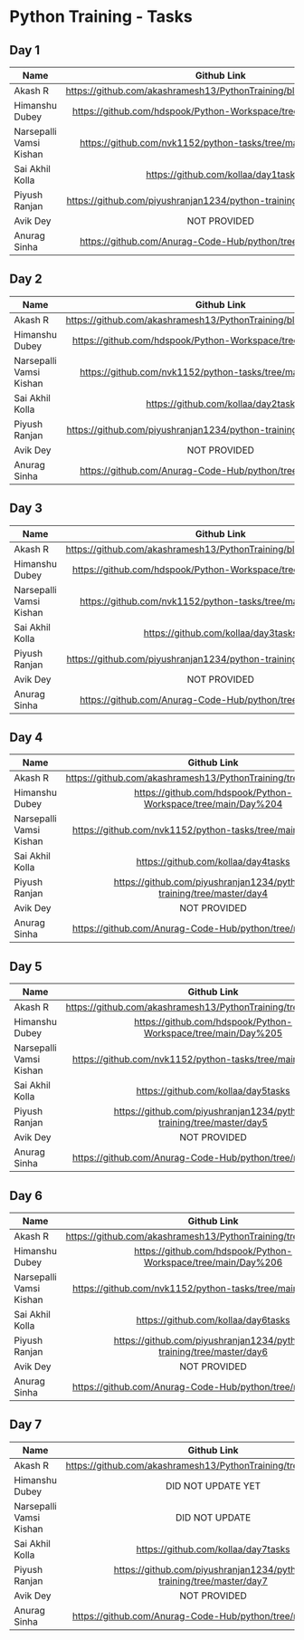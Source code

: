 # Python Training - Tasks

## Day 1

| Name                    |                             Github Link                              |
| ----------------------- | :------------------------------------------------------------------: |
| Akash R                 | https://github.com/akashramesh13/PythonTraining/blob/master/day1.py  |
| Himanshu Dubey          |    https://github.com/hdspook/Python-Workspace/tree/main/Day%201     |
| Narsepalli Vamsi Kishan |     https://github.com/nvk1152/python-tasks/tree/main/Day1-Tasks     |
| Sai Akhil Kolla         |                  https://github.com/kollaa/day1task                  |
| Piyush Ranjan           | https://github.com/piyushranjan1234/python-training/tree/master/day1 |
| Avik Dey                |                             NOT PROVIDED                             |
| Anurag Sinha            |     https://github.com/Anurag-Code-Hub/python/tree/master/Day-1      |

## Day 2

| Name                    |                             Github Link                              |
| ----------------------- | :------------------------------------------------------------------: |
| Akash R                 | https://github.com/akashramesh13/PythonTraining/blob/master/day2.py  |
| Himanshu Dubey          |    https://github.com/hdspook/Python-Workspace/tree/main/Day%202     |
| Narsepalli Vamsi Kishan |     https://github.com/nvk1152/python-tasks/tree/main/Day2-Tasks     |
| Sai Akhil Kolla         |                  https://github.com/kollaa/day2task                  |
| Piyush Ranjan           | https://github.com/piyushranjan1234/python-training/tree/master/day2 |
| Avik Dey                |                             NOT PROVIDED                             |
| Anurag Sinha            |     https://github.com/Anurag-Code-Hub/python/tree/master/Day-2      |

## Day 3

| Name                    |                             Github Link                              |
| ----------------------- | :------------------------------------------------------------------: |
| Akash R                 | https://github.com/akashramesh13/PythonTraining/blob/master/day3.py  |
| Himanshu Dubey          |    https://github.com/hdspook/Python-Workspace/tree/main/Day%203     |
| Narsepalli Vamsi Kishan |     https://github.com/nvk1152/python-tasks/tree/main/Day3-Tasks     |
| Sai Akhil Kolla         |                 https://github.com/kollaa/day3tasks                  |
| Piyush Ranjan           | https://github.com/piyushranjan1234/python-training/tree/master/day3 |
| Avik Dey                |                             NOT PROVIDED                             |
| Anurag Sinha            |     https://github.com/Anurag-Code-Hub/python/tree/master/Day-3      |

## Day 4

| Name                    |                             Github Link                              |
| ----------------------- | :------------------------------------------------------------------: |
| Akash R                 |   https://github.com/akashramesh13/PythonTraining/tree/master/day4   |
| Himanshu Dubey          |    https://github.com/hdspook/Python-Workspace/tree/main/Day%204     |
| Narsepalli Vamsi Kishan |     https://github.com/nvk1152/python-tasks/tree/main/Day4-Tasks     |
| Sai Akhil Kolla         |                 https://github.com/kollaa/day4tasks                  |
| Piyush Ranjan           | https://github.com/piyushranjan1234/python-training/tree/master/day4 |
| Avik Dey                |                             NOT PROVIDED                             |
| Anurag Sinha            |     https://github.com/Anurag-Code-Hub/python/tree/master/Day-4      |

## Day 5

| Name                    |                             Github Link                              |
| ----------------------- | :------------------------------------------------------------------: |
| Akash R                 |   https://github.com/akashramesh13/PythonTraining/tree/master/day5   |
| Himanshu Dubey          |    https://github.com/hdspook/Python-Workspace/tree/main/Day%205     |
| Narsepalli Vamsi Kishan |     https://github.com/nvk1152/python-tasks/tree/main/Day5-Tasks     |
| Sai Akhil Kolla         |                 https://github.com/kollaa/day5tasks                  |
| Piyush Ranjan           | https://github.com/piyushranjan1234/python-training/tree/master/day5 |
| Avik Dey                |                             NOT PROVIDED                             |
| Anurag Sinha            |     https://github.com/Anurag-Code-Hub/python/tree/master/Day-5      |

## Day 6

| Name                    |                             Github Link                              |
| ----------------------- | :------------------------------------------------------------------: |
| Akash R                 |   https://github.com/akashramesh13/PythonTraining/tree/master/day6   |
| Himanshu Dubey          |    https://github.com/hdspook/Python-Workspace/tree/main/Day%206     |
| Narsepalli Vamsi Kishan |     https://github.com/nvk1152/python-tasks/tree/main/sample-env     |
| Sai Akhil Kolla         |                 https://github.com/kollaa/day6tasks                  |
| Piyush Ranjan           | https://github.com/piyushranjan1234/python-training/tree/master/day6 |
| Avik Dey                |                             NOT PROVIDED                             |
| Anurag Sinha            |     https://github.com/Anurag-Code-Hub/python/tree/master/Day-6      |

## Day 7

| Name                    |                             Github Link                              |
| ----------------------- | :------------------------------------------------------------------: |
| Akash R                 |   https://github.com/akashramesh13/PythonTraining/tree/master/day7   |
| Himanshu Dubey          |                          DID NOT UPDATE YET                          |
| Narsepalli Vamsi Kishan |                            DID NOT UPDATE                            |
| Sai Akhil Kolla         |                 https://github.com/kollaa/day7tasks                  |
| Piyush Ranjan           | https://github.com/piyushranjan1234/python-training/tree/master/day7 |
| Avik Dey                |                             NOT PROVIDED                             |
| Anurag Sinha            |     https://github.com/Anurag-Code-Hub/python/tree/master/Day-7      |
